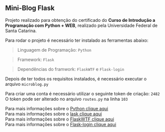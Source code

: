 ## Mini-Blog Flask

Projeto realizado para obtenção do certificado do **Curso de Introdução a Programação com Python + WEB**, realizado pela Universidade Federal de Santa Catarina.


Para rodar o projeto é necessário ter instalado as ferramentas abaixo:

> Linguagem de Programação: ```Python```

> Framework: ```Flask```

> Dependências do framwork: ```FlaskWTF``` e ```Flask-login```

Depois de ter todos os requisitos instalados, é necessário executar o arquivo ```microblog.py```

Para criar uma conta é necessário utilizar o seguinte token de criação: ```2482```
O token pode ser alterado no arquivo ```routes.py``` na linha ```103```

Para mais informações sobre o [Python clique aqui](https://www.python.org/)<br>
Para mais informações sobre o [lask clique aqui](https://flask.palletsprojects.com/en/2.2.x/)<br>
Para mais informações sobre o [FlaskWTF clique aqui](https://flask-wtf.readthedocs.io/en/1.0.x/)<br>
Para mais informações sobre o [Flask-login clique aqui](https://flask-login.readthedocs.io/en/latest/)

